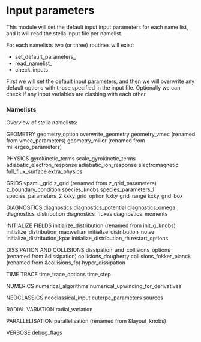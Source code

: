 # Input parameters

This module will set the default input input parameters for each name list,
and it will read the stella input file per namelist.

For each namelists two (or three) routines will exist:
   - set_default_parameters_<namelist>
   - read_namelist_<namelist>
   - check_inputs_<namelist>

First we will set the default input parameters, and then we will overwrite
any default options with those specified in the input file. Optionally
we can check if any input variables are clashing with each other.

### Namelists

Overview of stella namelists:

GEOMETRY
  geometry_option
  overwrite_geometry
  geometry_vmec (renamed from vmec_parameters)
  geometry_miller (renamed from millergeo_parameters)

PHYSICS
  gyrokinetic_terms
  scale_gyrokinetic_terms
  adiabatic_electron_response
  adiabatic_ion_response
  electromagnetic
  full_flux_surface
  extra_physics

GRIDS
  vpamu_grid
  z_grid (renamed from z_grid_parameters)
  z_boundary_condition
  species_knobs
  species_parameters_1
  species_parameters_2
  kxky_grid_option
  kxky_grid_range
  kxky_grid_box

DIAGNOSTICS
  diagnostics
  diagnostics_potential
  diagnostics_omega
  diagnostics_distribution
  diagnostics_fluxes
  diagnostics_moments

INITIALIZE FIELDS
  initialize_distribution (renamed from init_g_knobs)
  initialize_distribution_maxwellian
  initialize_distribution_noise
  initialize_distribution_kpar
  initialize_distribution_rh
  restart_options

DISSIPATION AND COLLISIONS
  dissipation_and_collisions_options (renamed from &dissipation)
  collisions_dougherty
  collisions_fokker_planck (renamed from &collisions_fp)
  hyper_dissipation

TIME TRACE
  time_trace_options
  time_step

NUMERICS
  numerical_algorithms
  numerical_upwinding_for_derivatives

NEOCLASSICS
  neoclassical_input
  euterpe_parameters
  sources

RADIAL VARIATION
  radial_variation

PARALLELISATION
  parallelisation (renamed from &layout_knobs)

VERBOSE
  debug_flags
